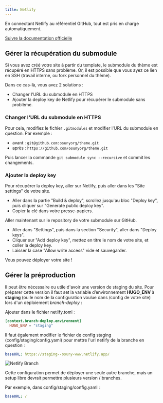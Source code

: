 ```yaml
---
title: Netlify
---
```


En connectant Netlify au référentiel GitHub, tout est pris en charge automatiquement.

[Suivre la documentation officielle](https://docs.netlify.com/welcome/add-new-site/#import-from-an-existing-repository)

## Gérer la récupération du submodule

Si vous avez créé votre site à partir du template, le submodule du thème est récupéré en HTTPS sans problème. Or, il est possible que vous ayez ce lien en SSH (travail interne, ou fork personnel du thème).

Dans ce cas-là, vous avez 2 solutions :
- Changer l'URL du submodule en HTTPS
- Ajouter la deploy key de Netlify pour récupérer le submodule sans problème.

### Changer l'URL du submodule en HTTPS

Pour cela, modifiez le fichier `.gitmodules` et modifier l'URL du submodule en question. Par exemple :
- avant : `git@github.com:osunyorg/theme.git`
- après : `https://github.com/osunyorg/theme.git`

Puis lancer la commande `git submodule sync --recursive` et commit les changements.

### Ajouter la deploy key

Pour récupérer la deploy key, aller sur Netlify, puis aller dans les "Site settings" de votre site.

- Aller dans la partie "Build & deploy", scrollez jusqu'au bloc "Deploy key", puis cliquer sur "Generate public deploy key".
- Copier la clé dans votre presse-papiers.

Aller maintenant sur le repository de votre submodule sur GitHub.

- Aller dans "Settings", puis dans la section "Security", aller dans "Deploy keys".
- Cliquer sur "Add deploy key", mettez en titre le nom de votre site, et coller la deploy key.
- Laisser la case "Allow write access" vide et sauvegarder.

Vous pouvez déployer votre site !

## Gérer la préproduction

Il peut être nécessaire ou utile d'avoir une version de staging du site. Pour préparer cette version il faut set la variable d’environnement **HUGO_ENV** à **staging** (ou le nom de la configuration voulue dans /config de votre site) lors d'un déploiement *branch-deploy* :

Ajouter dans le fichier netlify.toml :

```toml
[context.branch-deploy.environment]
  HUGO_ENV = "staging"
```

Il faut également modifier le fichier de config staging (config/staging/config.yaml) pour mettre l'url netlify de la branche en question :

```yaml
baseURL: https://staging--osuny-www.netlify.app/
```

![Netlify Branch](/static/images/v1_to_v2-netlify-branches.png)

Cette configuration permet de déployer une seule autre branche, mais un setup libre devrait permettre plusieurs version / branches.

Par exemple, dans config/staging/config.yaml :

```yaml
baseURL: /
```
